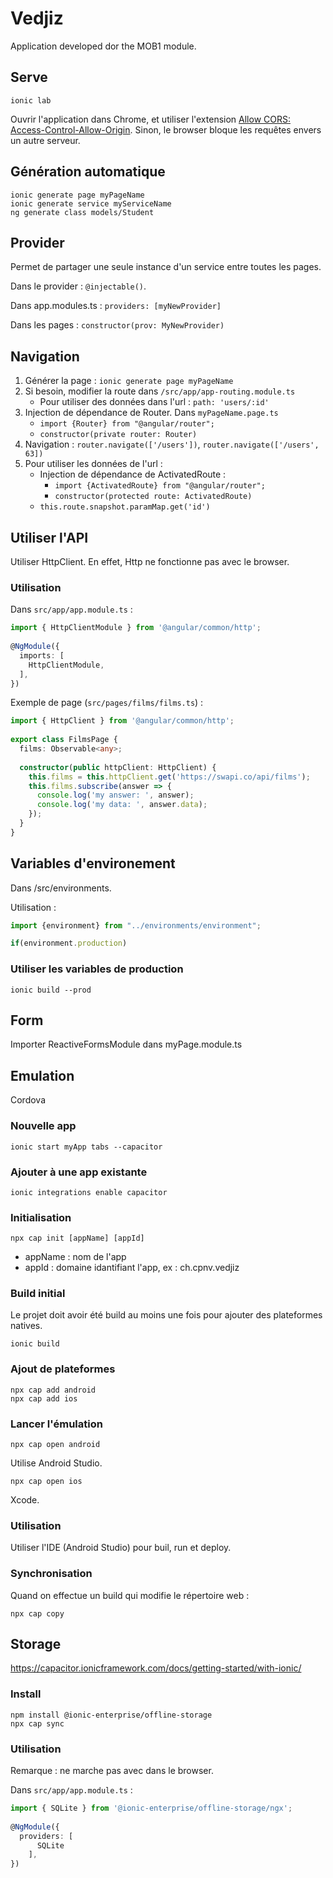 # Vedjiz

Application developed dor the MOB1 module.

## Serve

    ionic lab
    
Ouvrir l'application dans Chrome, et utiliser l'extension 
[Allow CORS: Access-Control-Allow-Origin](https://chrome.google.com/webstore/detail/allow-cors-access-control/lhobafahddgcelffkeicbaginigeejlf). 
Sinon, le browser bloque les requêtes envers un autre serveur.

## Génération automatique

    ionic generate page myPageName
    ionic generate service myServiceName
    ng generate class models/Student

## Provider
Permet de partager une seule instance d'un service entre toutes les pages.

Dans le provider : `@injectable()`.

Dans app.modules.ts : `providers: [myNewProvider]`

Dans les pages : `constructor(prov: MyNewProvider)`

## Navigation
1. Générer la page : `ionic generate page myPageName`
1. Si besoin, modifier la route dans `/src/app/app-routing.module.ts`
    * Pour utiliser des données dans l'url : `path: 'users/:id'`
1. Injection de dépendance de Router. Dans `myPageName.page.ts`
    * `import {Router} from "@angular/router";`
    *  `constructor(private router: Router)`
1. Navigation : `router.navigate(['/users'])`, `router.navigate(['/users', 63])`
1. Pour utiliser les données de l'url :
    * Injection de dépendance de ActivatedRoute : 
        * `import {ActivatedRoute} from "@angular/router";`
        * `constructor(protected route: ActivatedRoute)`
    * `this.route.snapshot.paramMap.get('id')`

## Utiliser l'API
Utiliser HttpClient. En effet, Http ne fonctionne pas avec le browser.

### Utilisation

Dans `src/app/app.module.ts` :
    
```typescript
import { HttpClientModule } from '@angular/common/http';
 
@NgModule({
  imports: [
    HttpClientModule,
  ],
})
```
    
Exemple de page (`src/pages/films/films.ts`) :

```typescript
import { HttpClient } from '@angular/common/http'; 
 
export class FilmsPage {
  films: Observable<any>;
 
  constructor(public httpClient: HttpClient) { 
    this.films = this.httpClient.get('https://swapi.co/api/films');
    this.films.subscribe(answer => {
      console.log('my answer: ', answer);
      console.log('my data: ', answer.data);
    });
  }
}
```

## Variables d'environement
Dans /src/environments.

Utilisation :
```typescript
import {environment} from "../environments/environment";

if(environment.production)
```

### Utiliser les variables de production

    ionic build --prod

## Form
Importer ReactiveFormsModule dans myPage.module.ts

## Emulation
Cordova

### Nouvelle app

    ionic start myApp tabs --capacitor

### Ajouter à une app existante

    ionic integrations enable capacitor

### Initialisation

    npx cap init [appName] [appId]

* appName : nom de l'app
* appId : domaine idantifiant l'app, ex : ch.cpnv.vedjiz

### Build initial
Le projet doit avoir été build au moins une fois pour ajouter des plateformes natives.

    ionic build
    
### Ajout de plateformes

    npx cap add android
    npx cap add ios
    
### Lancer l'émulation

    npx cap open android

Utilise Android Studio.

    npx cap open ios
    
Xcode.

### Utilisation
Utiliser l'IDE (Android Studio) pour buil, run et deploy.

### Synchronisation
Quand on effectue un build qui modifie le répertoire web :

    npx cap copy

## Storage
https://capacitor.ionicframework.com/docs/getting-started/with-ionic/

### Install

    npm install @ionic-enterprise/offline-storage
    npx cap sync
    
### Utilisation
Remarque : ne marche pas avec dans le browser.

Dans `src/app/app.module.ts` :
    
```typescript
import { SQLite } from '@ionic-enterprise/offline-storage/ngx';
 
@NgModule({
  providers: [
      SQLite
    ],
})
```




